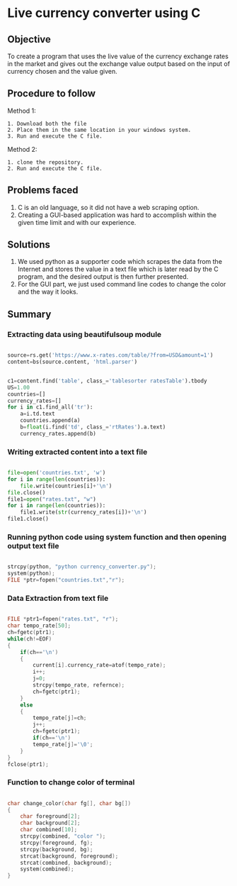 # **Live currency converter using C**

## Objective

To create a program that uses the live value of the currency exchange rates in the market and gives out the exchange value output based on the input of currency chosen and the value given.

## Procedure to follow

Method 1:

    1. Download both the file
    2. Place them in the same location in your windows system.
    3. Run and execute the C file.

Method 2:
    
    1. clone the repository.
    2. Run and execute the C file.

## Problems faced

1. C is an old language, so it did not have a web scraping option.
2. Creating a GUI-based application was hard to accomplish within the given time limit and with our experience.

## Solutions

1. We used python as a supporter code which scrapes the data from the Internet and stores the value in a text file which is later read by the C program, and the desired output is then further presented.
2. For the GUI part, we just used command line codes to change the color and the way it looks.

## Summary

### Extracting data using beautifulsoup module

```python

source=rs.get('https://www.x-rates.com/table/?from=USD&amount=1')
content=bs(source.content, 'html.parser')

```

```python

c1=content.find('table', class_='tablesorter ratesTable').tbody
US=1.00
countries=[]
currency_rates=[]
for i in c1.find_all('tr'):
    a=i.td.text
    countries.append(a)
    b=float(i.find('td', class_='rtRates').a.text)
    currency_rates.append(b)

```

### Writing extracted content into a text file

```python

file=open('countries.txt', 'w')
for i in range(len(countries)):
    file.write(countries[i]+'\n')
file.close()
file1=open("rates.txt", "w")
for i in range(len(countries)):
    file1.write(str(currency_rates[i])+'\n')
file1.close()

```

### Running python code using system function and then opening output text file

```C

strcpy(python, "python currency_converter.py");
system(python);
FILE *ptr=fopen("countries.txt","r");

```

### Data Extraction from text file

```C

FILE *ptr1=fopen("rates.txt", "r");
char tempo_rate[50];
ch=fgetc(ptr1);
while(ch!=EOF)
{
    if(ch=='\n')
    {
        current[i].currency_rate=atof(tempo_rate);
        i++;
        j=0;
        strcpy(tempo_rate, refernce);
        ch=fgetc(ptr1);
    }
    else
    {
        tempo_rate[j]=ch;
        j++;
        ch=fgetc(ptr1);
        if(ch=='\n')
        tempo_rate[j]='\0';
    }
}
fclose(ptr1);

```


### Function to change color of terminal

```C

char change_color(char fg[], char bg[])
{
    char foreground[2];
    char background[2];
    char combined[10];
    strcpy(combined, "color ");
    strcpy(foreground, fg);
    strcpy(background, bg);
    strcat(background, foreground);
    strcat(combined, background);
    system(combined);
}

````
